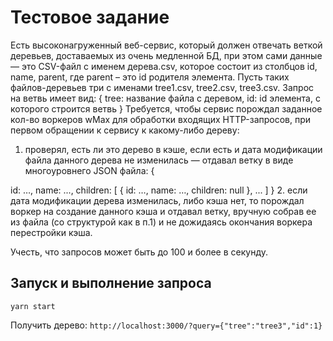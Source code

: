 # Тестовое задание
Есть высоконагруженный веб-сервис, который должен отвечать веткой деревьев,
доставаемых из очень медленной БД, при этом сами данные — это CSV-файл с именем
дерева.csv, которое состоит из столбцов id, name, parent, где parent – это id родителя
элемента. Пусть таких файлов-деревьев три с именами tree1.csv, tree2.csv, tree3.csv.
Запрос на ветвь имеет вид:
{
tree: название файла с деревом,
id: id элемента, с которого строится ветвь
}
Требуется, чтобы сервис порождал заданное кол-во воркеров wMax для обработки входящих
HTTP-запросов, при первом обращении к сервису к какому-либо дереву:
1. проверял, есть ли это дерево в кэше, если есть и дата модификации файла данного
дерева не изменилась — отдавал ветку в виде многоуровнего JSON файла:
{

id: …,
name: ...,
children: [
{
id: …,
name: …,
children: null
},
...
]
}
2. если дата модификации дерева изменилась, либо кэша нет, то порождал воркер на
создание данного кэша и отдавал ветку, вручную собрав ее из файла (со структурой
как в п.1) и не дожидаясь окончания воркера перестройки кэша.

Учесть, что запросов может быть до 100 и более в секунду.

## Запуск и выполнение запроса

`yarn start`

Получить дерево:
`http://localhost:3000/?query={"tree":"tree3","id":1}`